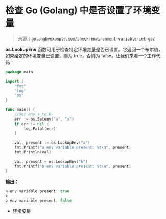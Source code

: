 <!--yml

类别：未分类

日期：2024-10-13 06:09:47

-->

# 检查 Go (Golang) 中是否设置了环境变量

> 来源：[`golangbyexample.com/check-environment-variable-set-go/`](https://golangbyexample.com/check-environment-variable-set-go/)

**os.LookupEnv** 函数可用于检查特定环境变量是否已设置。它返回一个布尔值，如果给定的环境变量已设置，则为 true，否则为 false。让我们来看一个工作代码：

```go
package main

import (
    "fmt"
    "log"
    "os"
)

func main() {
    //Set env a to b
    err := os.Setenv("a", "x")
    if err != nil {
        log.Fatal(err)
    }

    val, present := os.LookupEnv("a")
    fmt.Printf("a env variable present: %t\n", present)
    fmt.Println(val)

    val, present = os.LookupEnv("b")
    fmt.Printf("b env variable present: %t\n", present)
}
```

**输出：**

```go
a env variable present: true
x
b env variable present: false
```

+   [环境变量](https://golangbyexample.com/tag/env/)
